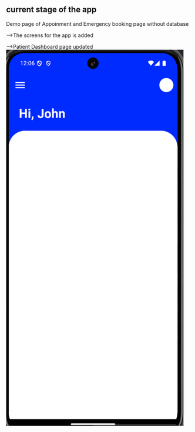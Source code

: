 ## current stage of the app

Demo page of Appoinment and Emergency booking page without database

-->The screens for the app is added

-->Patient Dashboard page updated
![alt text](image-1.png)

